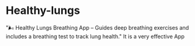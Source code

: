 # Healthy-lungs

"🌬️ Healthy Lungs Breathing App – Guides deep breathing exercises and includes a breathing test to track lung health."
It is a very effective App
